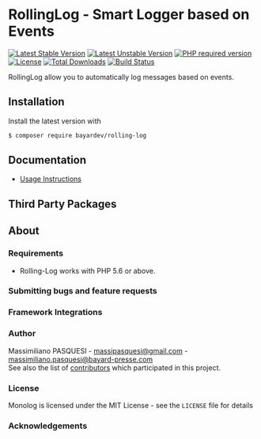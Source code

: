 # RollingLog - Smart Logger based on Events

[![Latest Stable Version](https://poser.pugx.org/bayardev/rolling-log/v/stable)](https://packagist.org/packages/bayardev/rolling-log)
[![Latest Unstable Version](https://poser.pugx.org/bayardev/rolling-log/v/unstable)](https://packagist.org/packages/bayardev/rolling-log#dev-master)
[![PHP required version](https://img.shields.io/badge/php->=5.6-8892BF.svg)](https://github.com/bayardev/rolling-log/blob/master/composer.json)
[![License](https://poser.pugx.org/bayardev/rolling-log/license)](https://github.com/bayardev/rolling-log/blob/master/LICENCE)
[![Total Downloads](https://poser.pugx.org/bayardev/rolling-log/downloads)](https://packagist.org/packages/bayardev/rolling-log)
[![Build Status](https://travis-ci.org/bayardev/rolling-log.svg?branch=master)](https://travis-ci.org/bayardev/rolling-log)

RollingLog allow you to automatically log messages based on events.


## Installation

Install the latest version with

```bash
$ composer require bayardev/rolling-log
```

## Documentation

- [Usage Instructions](doc/01-usage.md)

## Third Party Packages

## About

### Requirements

- Rolling-Log works with PHP 5.6 or above.

### Submitting bugs and feature requests

### Framework Integrations

### Author

Massimiliano PASQUESI - <massipasquesi@gmail.com> - <massimiliano.pasquesi@bayard-presse.com> <br />
See also the list of [contributors](https://github.com/bayardev/rolling-log/graphs/contributors) which participated in this project.

### License

Monolog is licensed under the MIT License - see the `LICENSE` file for details

### Acknowledgements

